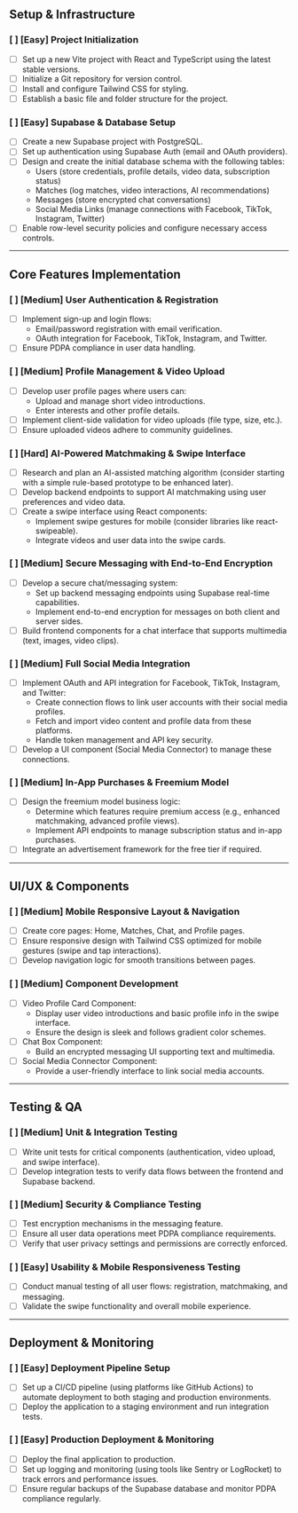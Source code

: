 ## Setup & Infrastructure

### [ ] **[Easy]** Project Initialization
- [ ] Set up a new Vite project with React and TypeScript using the latest stable versions.
- [ ] Initialize a Git repository for version control.
- [ ] Install and configure Tailwind CSS for styling.
- [ ] Establish a basic file and folder structure for the project.

### [ ] **[Easy]** Supabase & Database Setup
- [ ] Create a new Supabase project with PostgreSQL.
- [ ] Set up authentication using Supabase Auth (email and OAuth providers).
- [ ] Design and create the initial database schema with the following tables:
  - Users (store credentials, profile details, video data, subscription status)
  - Matches (log matches, video interactions, AI recommendations)
  - Messages (store encrypted chat conversations)
  - Social Media Links (manage connections with Facebook, TikTok, Instagram, Twitter)
- [ ] Enable row-level security policies and configure necessary access controls.

---

## Core Features Implementation

### [ ] **[Medium]** User Authentication & Registration
- [ ] Implement sign-up and login flows:
  - Email/password registration with email verification.
  - OAuth integration for Facebook, TikTok, Instagram, and Twitter.
- [ ] Ensure PDPA compliance in user data handling.

### [ ] **[Medium]** Profile Management & Video Upload
- [ ] Develop user profile pages where users can:
  - Upload and manage short video introductions.
  - Enter interests and other profile details.
- [ ] Implement client-side validation for video uploads (file type, size, etc.).
- [ ] Ensure uploaded videos adhere to community guidelines.

### [ ] **[Hard]** AI-Powered Matchmaking & Swipe Interface
- [ ] Research and plan an AI-assisted matching algorithm (consider starting with a simple rule-based prototype to be enhanced later).
- [ ] Develop backend endpoints to support AI matchmaking using user preferences and video data.
- [ ] Create a swipe interface using React components:
  - Implement swipe gestures for mobile (consider libraries like react-swipeable).
  - Integrate videos and user data into the swipe cards.

### [ ] **[Medium]** Secure Messaging with End-to-End Encryption
- [ ] Develop a secure chat/messaging system:
  - Set up backend messaging endpoints using Supabase real-time capabilities.
  - Implement end-to-end encryption for messages on both client and server sides.
- [ ] Build frontend components for a chat interface that supports multimedia (text, images, video clips).

### [ ] **[Medium]** Full Social Media Integration
- [ ] Implement OAuth and API integration for Facebook, TikTok, Instagram, and Twitter:
  - Create connection flows to link user accounts with their social media profiles.
  - Fetch and import video content and profile data from these platforms.
  - Handle token management and API key security.
- [ ] Develop a UI component (Social Media Connector) to manage these connections.

### [ ] **[Medium]** In-App Purchases & Freemium Model
- [ ] Design the freemium model business logic:
  - Determine which features require premium access (e.g., enhanced matchmaking, advanced profile views).
  - Implement API endpoints to manage subscription status and in-app purchases.
- [ ] Integrate an advertisement framework for the free tier if required.

---

## UI/UX & Components

### [ ] **[Medium]** Mobile Responsive Layout & Navigation
- [ ] Create core pages: Home, Matches, Chat, and Profile pages.
- [ ] Ensure responsive design with Tailwind CSS optimized for mobile gestures (swipe and tap interactions).
- [ ] Develop navigation logic for smooth transitions between pages.

### [ ] **[Medium]** Component Development
- [ ] Video Profile Card Component:
  - Display user video introductions and basic profile info in the swipe interface.
  - Ensure the design is sleek and follows gradient color schemes.
- [ ] Chat Box Component:
  - Build an encrypted messaging UI supporting text and multimedia.
- [ ] Social Media Connector Component:
  - Provide a user-friendly interface to link social media accounts.

---

## Testing & QA

### [ ] **[Medium]** Unit & Integration Testing
- [ ] Write unit tests for critical components (authentication, video upload, and swipe interface).
- [ ] Develop integration tests to verify data flows between the frontend and Supabase backend.

### [ ] **[Medium]** Security & Compliance Testing
- [ ] Test encryption mechanisms in the messaging feature.
- [ ] Ensure all user data operations meet PDPA compliance requirements.
- [ ] Verify that user privacy settings and permissions are correctly enforced.

### [ ] **[Easy]** Usability & Mobile Responsiveness Testing
- [ ] Conduct manual testing of all user flows: registration, matchmaking, and messaging.
- [ ] Validate the swipe functionality and overall mobile experience.

---

## Deployment & Monitoring

### [ ] **[Easy]** Deployment Pipeline Setup
- [ ] Set up a CI/CD pipeline (using platforms like GitHub Actions) to automate deployment to both staging and production environments.
- [ ] Deploy the application to a staging environment and run integration tests.

### [ ] **[Easy]** Production Deployment & Monitoring
- [ ] Deploy the final application to production.
- [ ] Set up logging and monitoring (using tools like Sentry or LogRocket) to track errors and performance issues.
- [ ] Ensure regular backups of the Supabase database and monitor PDPA compliance regularly.
